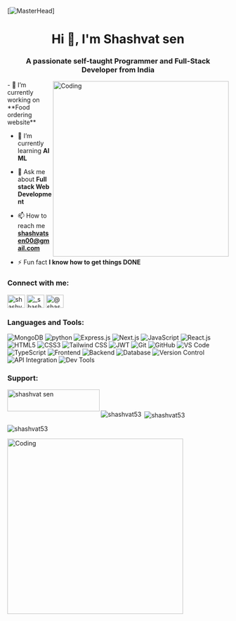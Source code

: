 [![MasterHead](https://camo.githubusercontent.com/cae12fddd9d6982901d82580bdf321d81fb299141098ca1c2d4891870827bf17/68747470733a2f2f6d69726f2e6d656469756d2e636f6d2f6d61782f313336302f302a37513379765349765f7430696f4a2d5a2e676966)]
<h1 align="center">Hi 👋, I'm Shashvat sen</h1>
<h3 align="center">A passionate self-taught Programmer and Full-Stack Developer from India</h3>
<img align="right" alt="Coding" width="400" src="https://cdn.dribbble.com/users/603800/screenshots/4569474/dribbble-code.gif">
- 🔭 I’m currently working on **Food ordering website**

- 🌱 I’m currently learning **AI ML**

- 💬 Ask me about **Full stack Web Development**

- 📫 How to reach me **shashvatsen00@gmail.com**

- ⚡ Fun fact **I know how to get things DONE**

<h3 align="left">Connect with me:</h3>
<p align="left">
<a href="www.linkedin.com/in/shashvatsen-422958209" target="blank"><img align="center" src="https://raw.githubusercontent.com/rahuldkjain/github-profile-readme-generator/master/src/images/icons/Social/linked-in-alt.svg" alt="shashvat sen" height="30" width="40" /></a>
<a href="https://instagram.com/_shashvat_sen_" target="blank"><img align="center" src="https://raw.githubusercontent.com/rahuldkjain/github-profile-readme-generator/master/src/images/icons/Social/instagram.svg" alt="_shashvat_sen_" height="30" width="40" /></a>
<a href="https://www.hackerearth.com/@shashvatsen00" target="blank"><img align="center" src="https://raw.githubusercontent.com/rahuldkjain/github-profile-readme-generator/master/src/images/icons/Social/hackerearth.svg" alt="@shashvatsen00" height="30" width="40" /></a>
</p>

<h3 align="left">Languages and Tools:</h3>
<div >
<img src="https://img.shields.io/badge/MongoDB-%2347A248.svg?style=for-the-badge&logo=mongodb&logoColor=white" alt="MongoDB" />
<img src="https://img.shields.io/badge/python%2347A248.svg?style=for-the-badge&logo=python&logoColor=white" alt="python" />
  <img src="https://img.shields.io/badge/Express.js-%23000000.svg?style=for-the-badge&logo=express&logoColor=white" alt="Express.js" />
  <img src="https://img.shields.io/badge/Next.js-%23000000.svg?style=for-the-badge&logo=next.js&logoColor=white" alt="Next.js" />
  <img src="https://img.shields.io/badge/JavaScript-%23F7DF1E.svg?style=for-the-badge&logo=javascript&logoColor=black" alt="JavaScript" />
  <img src="https://img.shields.io/badge/React-%2361DAFB.svg?style=for-the-badge&logo=react&logoColor=black" alt="React.js" />
  <img src="https://img.shields.io/badge/HTML-%23E34F26.svg?style=for-the-badge&logo=html5&logoColor=white" alt="HTML5" />
  <img src="https://img.shields.io/badge/CSS-%231572B6.svg?style=for-the-badge&logo=css3&logoColor=white" alt="CSS3" />
  <img src="https://img.shields.io/badge/TailwindCSS-%2338B2AC.svg?style=for-the-badge&logo=tailwind-css&logoColor=white" alt="Tailwind CSS" />
  <img src="https://img.shields.io/badge/JWT-%23000000.svg?style=for-the-badge&logo=json-web-tokens&logoColor=white" alt="JWT" />
  <img src="https://img.shields.io/badge/Git-%23F05032.svg?style=for-the-badge&logo=git&logoColor=white" alt="Git" />
  <img src="https://img.shields.io/badge/GitHub-%23181717.svg?style=for-the-badge&logo=github&logoColor=white" alt="GitHub" />
  <img src="https://img.shields.io/badge/VS_Code-%23007ACC.svg?style=for-the-badge&logo=visual-studio-code&logoColor=white" alt="VS Code" />
  <img src="https://img.shields.io/badge/TypeScript-%233178C6.svg?style=for-the-badge&logo=typescript&logoColor=white" alt="TypeScript" />
   <img src="https://img.shields.io/badge/Frontend-%23F7DF1E.svg?style=for-the-badge&logo=html5&logoColor=white" alt="Frontend" />
  <img src="https://img.shields.io/badge/Backend-%23007396.svg?style=for-the-badge&logo=node.js&logoColor=white" alt="Backend" />
  <img src="https://img.shields.io/badge/Database-%2347A248.svg?style=for-the-badge&logo=mongodb&logoColor=white" alt="Database" />
  <img src="https://img.shields.io/badge/VersionControl-%23F05032.svg?style=for-the-badge&logo=git&logoColor=white" alt="Version Control" />
  <img src="https://img.shields.io/badge/API%20Integration-%23007ACC.svg?style=for-the-badge&logo=postman&logoColor=white" alt="API Integration" />
  <img src="https://img.shields.io/badge/DevTools-%2338B2AC.svg?style=for-the-badge&logo=visual-studio-code&logoColor=white" alt="Dev Tools" />

</div>
</p>

<h3 align="left">Support:</h3>
<p><a href="https://www.buymeacoffee.com/shashvat sen"> <img align="left" src="https://cdn.buymeacoffee.com/buttons/v2/default-yellow.png" height="50" width="210" alt="shashvat sen" /></a></p><br><br>

<p><img align="left" src="https://github-readme-stats.vercel.app/api/top-langs?username=shashvat53&show_icons=true&locale=en&layout=compact" alt="shashvat53" /></p>

<p>&nbsp;<img align="center" src="https://github-readme-stats.vercel.app/api?username=shashvat53&show_icons=true&locale=en" alt="shashvat53" /></p>

<p><img align="center" src="https://github-readme-streak-stats.herokuapp.com/?user=shashvat53&" alt="shashvat53" /></p>
<img align="left" alt="Coding" width="400" height="400" src="https://media.tenor.com/EJNfwc8-mhUAAAAM/pankaj-tripathi.gif">
